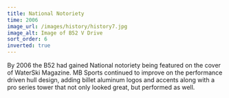 ```yaml
---
title: National Notoriety
time: 2006
image_url: /images/history/history7.jpg
image_alt: Image of B52 V Drive
sort_order: 6
inverted: true
---
```


By 2006 the B52 had gained National notoriety being featured on the cover of WaterSki Magazine.  MB Sports continued to improve on the performance driven hull design, adding billet aluminum logos and accents along with a pro series tower that not only looked great, but performed as well.
